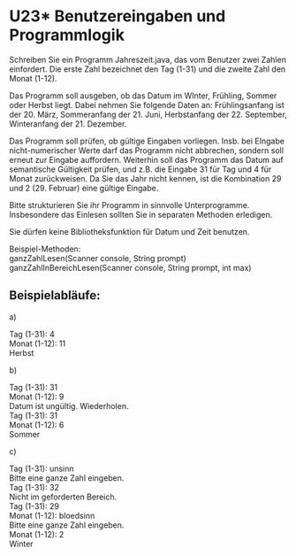 # U23* Benutzereingaben und Programmlogik

Schreiben Sie ein Programm Jahreszeit.java, das vom Benutzer zwei Zahlen einfordert. Die erste Zahl bezeichnet den
Tag (1-31) und die zweite Zahl den Monat (1-12). 

Das Programm soll ausgeben, ob das Datum im WInter, Frühling, Sommer oder Herbst liegt. Dabei nehmen Sie folgende
Daten an: Frühlingsanfang ist der 20. März, Sommeranfang der 21. Juni, Herbstanfang der 22. September, Winteranfang
der 21. Dezember.

Das Programm soll prüfen, ob gültige Eingaben vorliegen. Insb. bei EIngabe nicht-numerischer Werte darf das Programm
nicht abbrechen, sondern soll erneut zur Eingabe auffordern. Weiterhin soll das Programm das Datum auf semantische
Gültigkeit prüfen, und z.B. die Eingabe 31 für Tag und 4 für Monat zurückweisen. Da Sie das Jahr nicht kennen, ist 
die Kombination 29 und 2 (29. Februar) eine gültige Eingabe.

Bitte strukturieren Sie ihr Programm in sinnvolle Unterprogramme. Insbesondere das Einlesen sollten Sie in separaten 
Methoden erledigen.

Sie dürfen keine Bibliotheksfunktion für Datum und Zeit benutzen.

Beispiel-Methoden:  
ganzZahlLesen(Scanner console, String prompt)  
ganzZahlInBereichLesen(Scanner console, String prompt, int max)

## Beispielabläufe:

a)

Tag (1-31): 4  
Monat (1-12): 11  
Herbst

b)

Tag (1-31): 31   
Monat (1-12): 9  
Datum ist ungültig. Wiederholen.  
Tag (1-31): 31  
Monat (1-12): 6  
Sommer

c)

Tag (1-31): unsinn  
Bitte eine ganze Zahl eingeben.  
Tag (1-31): 32  
Nicht im geforderten Bereich.  
Tag (1-31): 29  
Monat (1-12): bloedsinn  
Bitte eine ganze Zahl eingeben.  
Monat (1-12): 2  
Winter